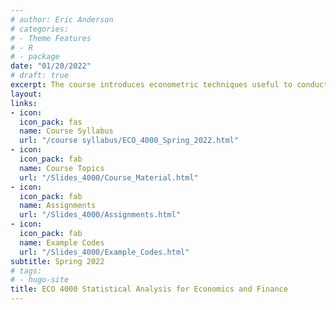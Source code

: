 ```yaml
---
# author: Eric Anderson
# categories:
# - Theme Features
# - R
# - package
date: "01/20/2022"
# draft: true
excerpt: The course introduces econometric techniques useful to conduct empirical analysis in economics and finance. The purpose of the course is to enable the student to master the concepts and be able to complete an independent empirical project. 
layout: 
links:
- icon: 
  icon_pack: fas
  name: Course Syllabus
  url: "/course syllabus/ECO_4000_Spring_2022.html"
- icon: 
  icon_pack: fab
  name: Course Topics
  url: "/Slides_4000/Course_Material.html"
- icon: 
  icon_pack: fab
  name: Assignments
  url: "/Slides_4000/Assignments.html"
- icon: 
  icon_pack: fab
  name: Example Codes
  url: "/Slides_4000/Example_Codes.html"
subtitle: Spring 2022
# tags:
# - hugo-site
title: ECO 4000 Statistical Analysis for Economics and Finance
---
```


<!--
![Formspree Logo](formspree-logo.png)

## [Formspree](https://formspree.io) makes it easy to receive submissions from HTML forms on your static website.

---

### Functional Form

This theme has a **form-to-email** feature built in, thanks to the simple Formspree integration. All you need to activate the form is a valid recipient email address saved in the front matter of the form
(`/content/forms/contact.md`). Of course, the example shown below (`your@email.here`) must not be used. Please use your actual email address.

```toml
# please replace with a valid Formspree form id or email address
formspree_form_id: your@email.here
```

Update that file and you're ready to begin receiving submissions. Just submit
the active form for the first time, and complete the email address verification
step with Formspree, and your contact form is live. The next time someone
fills it out, the submission will land in your inbox.

### Multiple Layouts

The files included with the theme have a contact page ready for copy/paste, or
you can type `hugo new forms/contact.md` and you're off to the races. There are two
layouts for `forms` – `split-right`, and `split-left` – you guessed it, one puts
the form on the right and the other on the left. You just fill out the front
matter, and the rest is automatic.

```toml
# layout options: split-right or split-left
layout: split-right
```

![Contact Form Split Right Layout Screenshot](built-in-contact-form-screenshot.png)

Both layouts display the page title and description opposite the form, and you
can also choose to show your social icon links if you have those configured in
the `config.toml` file.-->
